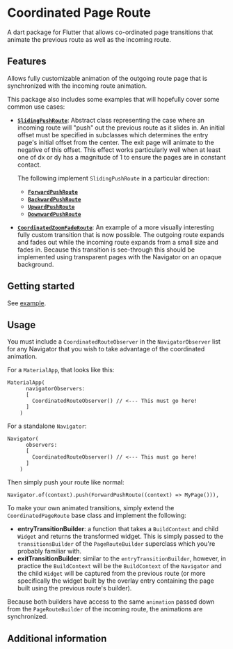 # Coordinated Page Route

A dart package for Flutter that allows co-ordinated page transitions that animate the previous route as well as the incoming route.


## Features

Allows fully customizable animation of the outgoing route page that is synchronized with the incoming route animation.

This package also includes some examples that will hopefully cover some common use cases:

* [**`SlidingPushRoute`**](https://github.com/arrowsmith001/coordinated_page_route/blob/755b21299df0b162886018a35ad12078ea163678/lib/src/routes/abstract/sliding_push_route.dart): Abstract class representing the case where an incoming route will "push" out the previous route as it slides in. An initial offset must be specified in subclasses which determines the entry page's initial offset from the center. The exit page will animate to the negative of this offset. This effect works particularly well when at least one of dx or dy has a magnitude of 1 to ensure the pages are in constant contact.

  The following implement `SlidingPushRoute` in a particular direction:

    * [**`ForwardPushRoute`**](https://github.com/arrowsmith001/coordinated_page_route/blob/755b21299df0b162886018a35ad12078ea163678/lib/src/routes/sliding_push_routes/forward_push_route.dart)
    * [**`BackwardPushRoute`**](https://github.com/arrowsmith001/coordinated_page_route/blob/755b21299df0b162886018a35ad12078ea163678/lib/src/routes/sliding_push_routes/backward_push_route.dart)
    * [**`UpwardPushRoute`**](https://github.com/arrowsmith001/coordinated_page_route/blob/755b21299df0b162886018a35ad12078ea163678/lib/src/routes/sliding_push_routes/upward_push_route.dart)
    * [**`DownwardPushRoute`**](https://github.com/arrowsmith001/coordinated_page_route/blob/755b21299df0b162886018a35ad12078ea163678/lib/src/routes/sliding_push_routes/downward_push_route.dart)

* [**`CoordinatedZoomFadeRoute`**](https://github.com/arrowsmith001/coordinated_page_route/blob/755b21299df0b162886018a35ad12078ea163678/lib/src/routes/coordinated_zoom_fade_route/coordinated_zoom_fade_route.dart): An example of a more visually interesting fully custom transition that is now possible. The outgoing route expands and fades out while the incoming route expands from a small size and fades in. Because this transition is see-through this should be implemented using transparent pages with the Navigator on an opaque background. 


## Getting started

See [example](https://github.com/arrowsmith001/coordinated_page_route/tree/755b21299df0b162886018a35ad12078ea163678/example/lib).


## Usage

You must include a `CoordinatedRouteObserver` in the `NavigatorObserver` list for any Navigator that you wish to take advantage of the coordinated animation.

For a `MaterialApp`, that looks like this:

```
MaterialApp(
      navigatorObservers: 
      [
        CoordinatedRouteObserver() // <--- This must go here!
      ]
    )
```

For a standalone `Navigator`:
```
Navigator(
      observers: 
      [
        CoordinatedRouteObserver() // <--- This must go here!
      ]
    )
```

Then simply push your route like normal:
```
Navigator.of(context).push(ForwardPushRoute((context) => MyPage())),
```

To make your own animated transitions, simply extend the `CoordinatedPageRoute` base class and implement the following:

* **entryTransitionBuilder**: a function that takes a `BuildContext` and child `Widget` and returns the transformed widget. This is simply passed to the `transitionsBuilder` of the `PageRouteBuilder` superclass which you're probably familiar with.
* **exitTransitionBuilder**: similar to the `entryTransitionBuilder`, however, in practice the `BuildContext` will be the `BuildContext` of the `Navigator` and the child `Widget` will be captured from the previous route (or more specifically the widget built by the overlay entry containing the page built using the previous route's builder).

Because both builders have access to the same `animation` passed down from the `PageRouteBuilder` of the incoming route, the animations are synchronized.


## Additional information

